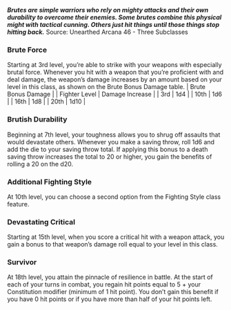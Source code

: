 ***Brutes are simple warriors who rely on mighty attacks and their own durability to overcome their enemies. Some brutes combine this physical might with tactical cunning. Others just hit things until those things stop hitting back.***
Source: Unearthed Arcana 46 - Three Subclasses
### Brute Force
Starting at 3rd level, you’re able to strike with your weapons with especially brutal force. Whenever you hit with a weapon that you’re proficient with and deal damage, the weapon’s damage increases by an amount based on your level in this class, as shown on the Brute Bonus Damage table.
| Brute Bonus Damage |
| Fighter Level | Damage Increase |
| 3rd | 1d4 |
| 10th | 1d6 |
| 16th | 1d8 |
| 20th | 1d10 |
### Brutish Durability
Beginning at 7th level, your toughness allows you to shrug off assaults that would devastate others.
Whenever you make a saving throw, roll 1d6 and add the die to your saving throw total. If applying this bonus to a death saving throw increases the total to 20 or higher, you gain the benefits of rolling a 20 on the d20.
### Additional Fighting Style
At 10th level, you can choose a second option from the Fighting Style class feature.
### Devastating Critical
Starting at 15th level, when you score a critical hit with a weapon attack, you gain a bonus to that weapon’s damage roll equal to your level in this class.
### Survivor
At 18th level, you attain the pinnacle of resilience in battle. At the start of each of your turns in combat, you regain hit points equal to 5 + your Constitution modifier (minimum of 1 hit point). You don’t gain this benefit if you have 0 hit points or if you have more than half of your hit points left.